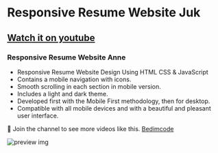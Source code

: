# Responsive Resume Website Juk
## [Watch it on youtube](https://youtu.be/J_bE5FeWREA)
### Responsive Resume Website Anne

- Responsive Resume Website Design Using HTML CSS & JavaScript
- Contains a mobile navigation with icons.
- Smooth scrolling in each section in mobile version.
- Includes a light and dark theme.
- Developed first with the Mobile First methodology, then for desktop.
- Compatible with all mobile devices and with a beautiful and pleasant user interface.

💙 Join the channel to see more videos like this. [Bedimcode](https://www.youtube.com/@Bedimcode)

![preview img](/preview.png)
